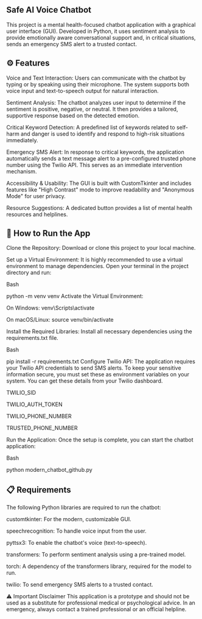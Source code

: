 ## Safe AI Voice Chatbot
This project is a mental health-focused chatbot application with a graphical user interface (GUI). Developed in Python, it uses sentiment analysis to provide emotionally aware conversational support and, in critical situations, sends an emergency SMS alert to a trusted contact.

## ⚙️ Features
Voice and Text Interaction: Users can communicate with the chatbot by typing or by speaking using their microphone. The system supports both voice input and text-to-speech output for natural interaction.

Sentiment Analysis: The chatbot analyzes user input to determine if the sentiment is positive, negative, or neutral. It then provides a tailored, supportive response based on the detected emotion.

Critical Keyword Detection: A predefined list of keywords related to self-harm and danger is used to identify and respond to high-risk situations immediately.

Emergency SMS Alert: In response to critical keywords, the application automatically sends a text message alert to a pre-configured trusted phone number using the Twilio API. This serves as an immediate intervention mechanism.

Accessibility & Usability: The GUI is built with CustomTkinter and includes features like "High Contrast" mode to improve readability and "Anonymous Mode" for user privacy.

Resource Suggestions: A dedicated button provides a list of mental health resources and helplines.

## 🚀 How to Run the App
Clone the Repository: Download or clone this project to your local machine.

Set up a Virtual Environment: It is highly recommended to use a virtual environment to manage dependencies. Open your terminal in the project directory and run:

Bash

python -m venv venv
Activate the Virtual Environment:

On Windows: venv\Scripts\activate

On macOS/Linux: source venv/bin/activate

Install the Required Libraries: Install all necessary dependencies using the requirements.txt file.

Bash

pip install -r requirements.txt
Configure Twilio API: The application requires your Twilio API credentials to send SMS alerts. To keep your sensitive information secure, you must set these as environment variables on your system. You can get these details from your Twilio dashboard.

TWILIO_SID

TWILIO_AUTH_TOKEN

TWILIO_PHONE_NUMBER

TRUSTED_PHONE_NUMBER

Run the Application: Once the setup is complete, you can start the chatbot application:

Bash

python modern_chatbot_github.py

## 📋 Requirements
The following Python libraries are required to run the chatbot:

customtkinter: For the modern, customizable GUI.

speechrecognition: To handle voice input from the user.

pyttsx3: To enable the chatbot's voice (text-to-speech).

transformers: To perform sentiment analysis using a pre-trained model.

torch: A dependency of the transformers library, required for the model to run.

twilio: To send emergency SMS alerts to a trusted contact.

⚠️ Important Disclaimer
This application is a prototype and should not be used as a substitute for professional medical or psychological advice. In an emergency, always contact a trained professional or an official helpline.
